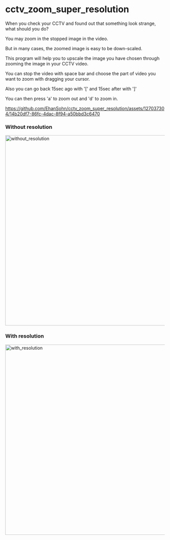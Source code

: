 # cctv_zoom_super_resolution


When you check your CCTV and found out that something look strange, what should you do?

You may zoom in the stopped image in the video.

But in many cases, the zoomed image is easy to be down-scaled.

This program will help you to upscale the image you have chosen through zooming the image in your CCTV video.

You can stop the video with space bar and choose the part of video you want to zoom with dragging your cursor.

Also you can go back 15sec ago with '[' and 15sec after with ']'

You can then press 'a' to zoom out and 'd' to zoom in.



https://github.com/EhanSohn/cctv_zoom_super_resolution/assets/127037304/14b20df7-86fc-4dac-8f94-a50bbd3c6470

### Without resolution
<img width="600" alt="without_resolution" src="https://github.com/EhanSohn/cctv_zoom_super_resolution/assets/127037304/d4904830-010d-4f63-8196-39e267ed5b8d">

### With resolution
<img width="600" alt="with_resolution" src="https://github.com/EhanSohn/cctv_zoom_super_resolution/assets/127037304/75c9f2e0-e731-41d8-a608-9cdb7fa03f19">
